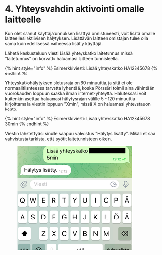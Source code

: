 # 4. Yhteysvahdin aktivointi omalle laitteelle

Kun olet saanut käyttäjätunnuksen lisättyä onnistuneesti, voit lisätä omalle laitteellesi aktiivisen hälytyksen. Lisättävän laitteen omistajan tulee olla sama kuin edellisessä vaiheessa lisätty käyttäjä.

Lähetä keskusteluun viesti Lisää yhteyskatko laitetunnus missä "laitetunnus" on korvattu haluamasi laitteen tunnisteella.

{% hint style="info" %}
Esimerkkiviesti: Lisää yhteyskatko HA12345678
{% endhint %}

Yhteyskatkohälytyksen oletusraja on 60 minuuttia, ja sitä ei ole normaalitilanteessa tarvetta lyhentää, koska Pörssäri toimii aina vähintään vuorokauden loppuun saakka ilman internet-yhteyttä. Halutessasi voit kuitenkin asettaa haluamasi hälytysrajan välille 5 - 120 minuuttia kirjoittamalla viestin loppuun "Xmin", missä X on haluamasi yhteystauon kesto.

{% hint style="info" %}
Esimerkkiviesti: Lisää yhteyskatko HA12345678 30min
{% endhint %}

Viestin lähetettyäsi sinulle saapuu vahvistus "Hälytys lisätty". Mikäli et saa vahvistusta tarkista, että syötit laitetunnisteen oikein.

<figure><img src="../../.gitbook/assets/Nayttokuva 2023-4-25 kello 8.00.25.png" alt="" width="373"><figcaption></figcaption></figure>
